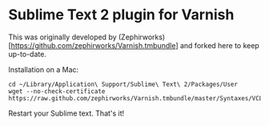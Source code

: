 Sublime Text 2 plugin for Varnish
===========================

This was originally developed by (Zephirworks)[https://github.com/zephirworks/Varnish.tmbundle] and forked here to keep up-to-date.

Installation on a Mac:

```
cd ~/Library/Application\ Support/Sublime\ Text\ 2/Packages/User 
wget --no-check-certificate https://raw.github.com/zephirworks/Varnish.tmbundle/master/Syntaxes/VCL.tmLanguage
```

Restart your Sublime text. That's it!

